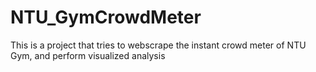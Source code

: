 # NTU_GymCrowdMeter
This is a project that tries to webscrape the instant crowd meter of NTU Gym, and perform visualized analysis
